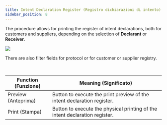 ```yaml
---
title: Intent Declaration Register (Registro dichiarazioni di intento)
sidebar_position: 8
---
```


The procedure allows for printing the register of intent declarations, both for customers and suppliers, depending on the selection of **Declarant** or **Receiver**.

![](/img/it-it/finance-area/ledger-records/fiscal-report/intent-declaration-register/image01.png)

There are also filter fields for protocol or for customer or supplier registry.

 

| Function (Funzione) | Meaning (Significato) |
| --- | --- |
| Preview (Anteprima) | Button to execute the print preview of the intent declaration register. |
| Print (Stampa) | Button to execute the physical printing of the intent declaration register. |
